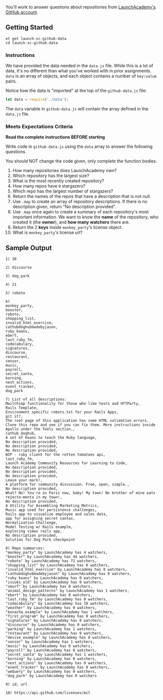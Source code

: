 You'll work to answer questions about repositories from [LaunchAcademy's GitHub account](https://api.github.com/orgs/LaunchAcademy/repos).
  
## Getting Started
 
```no-highlight
et get launch-sc-github-data
cd launch-sc-github-data   
```
 
### Instructions

We have provided the data needed in the `data.js` file. While this is a lot of data, it's no different than what you've worked with in prior assignments. `data` is an array of objects, and each object contains a number of `key:value` pairs.

Notice how the data is "imported" at the top of the `github-data.js` file:

```javascript
let data = require('./data');
```

The `data` variable in `github-data.js` will contain the array defined in the `data.js` file.

### Meets Expectations Criteria
**Read the complete instructions BEFORE starting**

Write code in `github-data.js` using the `data` array to answer the following questions.

You should NOT change the code given, only complete the function bodies.

1. How many repositories does LaunchAcademy own? 
2. Which repository has the largest size? 
3. What is the most recently created repository? 
4. How many repos have `0` stargazers? 
5. Which repo has the largest number of stargazers? 
6. Return the names of the repos that have a description that is not null. 
7. Use `.map` to create an array of repository descriptions. If there is no description given, return "No description provided". 
8. Use `.map` once again to create a summary of each repository's most important information. We want to know the **name** of the repository, who created it (the **owner**), and **how many watchers** there are.
9. Return the 2 **keys** inside `monkey_party`'s license object.
10. What is `monkey_party`'s license url? 

## Sample Output

```no-highlight
1) 30

2) discourse

3) dog_park

4) 21

5) roboto

6) 
monkey_party,
booster,
roboto,
shopping_list,
invalid_html_exercise,
cathubdoghubmadebyjason,
ruby_koans,
ebert,
last_ruby_fm,
codecabulary,
signatures,
discourse,
restaurant,
sensor,
music,
payroll,
secret_santa,
korning,
next_actions,
event_tracker,
dog_park

7) List of all descriptions:
MailChimp functionality for those who like tests and HTTParty,
Rails Template,
Environment specific robots.txt for your Rails Apps,
git it?,
The root page of this application has some HTML validation errors. Clone this repo and see if you can fix them. More instructions inside Apollo under the Tools section.,
cathub_doghub,
A set of Koans to teach the Ruby language,
No description provided,
No description provided,
No description provided,
WIP - ruby client for the rotten tomatoes api,
last_ruby_fm,
Launch Academy Community Resources for Learning to Code,
No description provided,
No description provided,
No description provided,
Leave your mark!,
A platform for community discussion. Free, open, simple.,
No description provided,
What? No! You're in Paris now, baby! My town! No brother of mine eats rejecta-menta in my town!,
No description provided,
A Utility for Assembling Marketing Metrics,
Music app used for persistence challenges,
Rails app to visualize employee and sales data,
app for assigning secret santas,
Normalization Challenge,
Model Testing w/ Rails example,
exploring views rails app,
No description provided,
Solution for Dog Park checkpoint

8) Repo summaries:
"monkey_party" by LaunchAcademy has 4 watchers,
"booster" by LaunchAcademy has 44 watchers,
"roboto" by LaunchAcademy has 72 watchers,
"shopping_list" by LaunchAcademy has 0 watchers,
"invalid_html_exercise" by LaunchAcademy has 0 watchers,
"cathubdoghubmadebyjason" by LaunchAcademy has 0 watchers,
"ruby_koans" by LaunchAcademy has 0 watchers,
"issues_old" by LaunchAcademy has 0 watchers,
"smurf" by LaunchAcademy has 0 watchers,
"animal_design_patterns" by LaunchAcademy has 1 watchers,
"ebert" by LaunchAcademy has 0 watchers,
"last_ruby_fm" by LaunchAcademy has 0 watchers,
"codecabulary" by LaunchAcademy has 19 watchers,
"weather" by LaunchAcademy has 0 watchers,
"konacha_example" by LaunchAcademy has 1 watchers,
"first_program" by LaunchAcademy has 0 watchers,
"signatures" by LaunchAcademy has 0 watchers,
"discourse" by LaunchAcademy has 0 watchers,
"parking" by LaunchAcademy has 1 watchers,
"restaurant" by LaunchAcademy has 0 watchers,
"devise_example" by LaunchAcademy has 0 watchers,
"sensor" by LaunchAcademy has 1 watchers,
"music" by LaunchAcademy has 0 watchers,
"payroll" by LaunchAcademy has 0 watchers,
"secret_santa" by LaunchAcademy has 1 watchers,
"korning" by LaunchAcademy has 0 watchers,
"next_actions" by LaunchAcademy has 0 watchers,
"event_tracker" by LaunchAcademy has 0 watchers,
"weQuery" by LaunchAcademy has 0 watchers,
"dog_park" by LaunchAcademy has 0 watchers

9) id, url

10) https://api.github.com/licenses/mit
```
